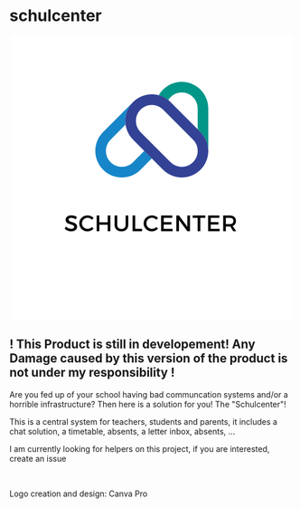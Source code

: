 # schulcenter
<p align="center">
<img class="center" src="/assets/logo.png"/> 

<h2>
  ! This Product is still in developement! Any Damage caused by this version of the product is not under my responsibility !
</h2>
</p>
<p>
  Are you fed up of your school having bad communcation systems and/or a horrible infrastructure? Then here is a solution for you! The "Schulcenter"!
</p>
<p>
  This is a central system for teachers, students and parents, it includes a chat solution, a timetable, absents, a letter inbox, absents, ...
 </p>
 <p>
  I am currently looking for helpers on this project, if you are interested, create an issue
 </p>
</br>
<p>
  Logo creation and design: Canva Pro 
</br>
  
</p>

